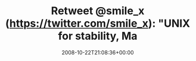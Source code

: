 ---
retweeted: false
source: <a href="http://twitter.com" rel="nofollow">Twitter Web Client</a>
entities:
  hashtags: []
  symbols: []
  user_mentions:
  - name: "@smile_x *th"
    screen_name: smile_x
    indices:
    - '8'
    - '16'
    id_str: '14692865'
    id: '14692865'
  urls: []
display_text_range:
- '0'
- '97'
favorite_count: '0'
id_str: '971073139'
truncated: false
retweet_count: '0'
id: '971073139'
created_at: Wed Oct 22 21:08:36 +0000 2008
favorited: false
full_text: 'Retweet [@smile_x](https://twitter.com/smile_x): "UNIX for stability,
  Macintosh for productivity, Windows for Solitaire." *hihi*'
lang: en
tags:
- pesos/twitter
date: '2008-10-22T21:08:36+00:00'
src: https://twitter.com/bascht/status/971073139
original_url: https://twitter.com/bascht/status/971073139
type: twitter_tweet
text: 'Retweet [@smile_x](https://twitter.com/smile_x): "UNIX for stability, Macintosh
  for productivity, Windows for Solitaire." *hihi*'
title: 'Retweet @smile_x (https://twitter.com/smile_x): "UNIX for stability, Ma'

---